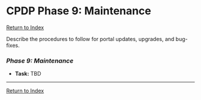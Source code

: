 # CPDP Phase 9: Maintenance

[Return to Index](../index.md)

Describe the procedures to follow for portal updates, upgrades, and bug-fixes.

### _Phase 9: Maintenance_

- **Task:** TBD

---

[Return to Index](../index.md)
